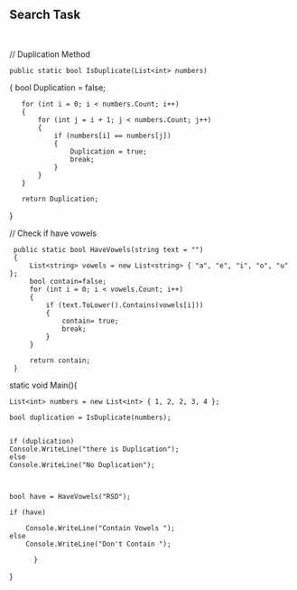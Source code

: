 <h2> Search Task </h2>

<br>

// Duplication Method

    public static bool IsDuplicate(List<int> numbers)
   {
       bool Duplication = false;

       for (int i = 0; i < numbers.Count; i++)
       {
           for (int j = i + 1; j < numbers.Count; j++)
           {
               if (numbers[i] == numbers[j])
               {
                   Duplication = true;
                   break;
               }
           }
       }

       return Duplication;


   }

// Check  if  have vowels

     public static bool HaveVowels(string text = "")
     {
         List<string> vowels = new List<string> { "a", "e", "i", "o", "u" };
         bool contain=false;
         for (int i = 0; i < vowels.Count; i++)
         {
             if (text.ToLower().Contains(vowels[i]))
             {
                 contain= true;
                 break;
             }
         }

         return contain;
     }
static void Main(){

    List<int> numbers = new List<int> { 1, 2, 2, 3, 4 };

    bool duplication = IsDuplicate(numbers);


    if (duplication)
    Console.WriteLine("there is Duplication");
    else
    Console.WriteLine("No Duplication");
        
    

    bool have = HaveVowels("RSD");

    if (have)

        Console.WriteLine("Contain Vowels ");
    else
        Console.WriteLine("Don't Contain ");
    
          }

}